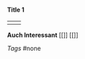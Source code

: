 #### Title 1

|     |     |
| --- | --- |
|     |     |


**Auch Interessant**
[[]] [[]]

*Tags*
#none 